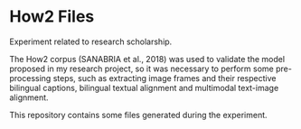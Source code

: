 # How2 Files

Experiment related to research scholarship.

The How2 corpus (SANABRIA et al., 2018) was used to validate the model proposed in my research project, 
so it was necessary to perform some pre-processing steps, such as extracting image frames and their respective bilingual captions, 
bilingual textual alignment and multimodal text-image alignment.

This repository contains some files generated during the experiment.
